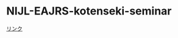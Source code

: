 # NIJL-EAJRS-kotenseki-seminar

[リンク](https://github.com/naomimag/NIJL-EAJRS-kotenseki-seminar/blob/main/resrouces.md)

